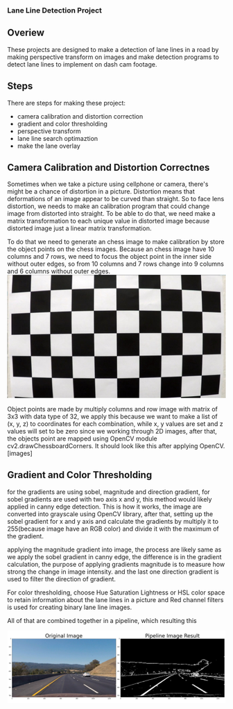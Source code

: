 ### Lane Line Detection Project

## Overiew
These projects are designed to make a detection of lane lines in a road by making perspective transform on images and make detection programs to detect lane lines to implement on dash cam footage.

## Steps
There are steps for making these project:
- camera calibration and distortion correction
- gradient and color thresholding
- perspective transform
- lane line search optimaztion
- make the lane overlay


## Camera Calibration and Distortion Correctnes
Sometimes when we take a picture using cellphone or camera, there's might be a chance of distortion in a picture. Distortion means that deformations of an image appear to be curved than straight. So to face lens distortion, we needs to make an calibration program that could change image from distorted into straight. To be able to do that, we need make a matrix transformation to each unique value in distorted image because distorted image just a linear matrix transformation.

To do that we need to generate an chess image to make calibration by store the object points on the chess images. Because an chess image have 10 columns and 7 rows, we need to focus the object point in the inner side without outer edges, so from 10 columns and 7 rows change into 9 columns and 6 columns without outer edges.
![github image](https://github.com/mochammad-farel/Lane-Line-Detection/blob/main/camera_cal/calibration1.jpg)

Object points are made by multiply columns and row image with matrix of 3x3 with data type of 32, we apply this because we want to make a list of (x, y, z) to coordinates for each combination, while x, y values are set and  z values will set to be zero since we working through 2D images, after that, the objects point are mapped using OpenCV module cv2.drawChessboardCorners. It should look like this after applying OpenCV.
[images]

## Gradient and Color Thresholding
for the gradients are using sobel, magnitude and direction gradient, for sobel gradients are used with two axis x and y, this method would likely applied in canny edge detection. This is how it works, the image are converted into grayscale using OpenCV library, after that, setting up the sobel gradient for x and y  axis and calculate the gradients by multiply it to 255(because image have an RGB color) and divide it with the maximum of the gradient.

applying the magnitude gradient into image, the process are likely same as we apply the sobel gradient in canny edge, the difference is in the gradient calculation, the purpose of applying gradients magnitude is to measure how strong the change in image intensity. and the last one direction gradient is used to filter the direction of gradient.

For color thresholding, choose Hue Saturation Lightness or HSL color space to retain information about the lane lines in a picture and Red channel filters is used for creating binary lane line images.

All of that are combined together in a pipeline, which resulting this

![github image](https://github.com/mochammad-farel/Lane-Line-Detection/blob/main/saved_figures/combined_filters.png)
